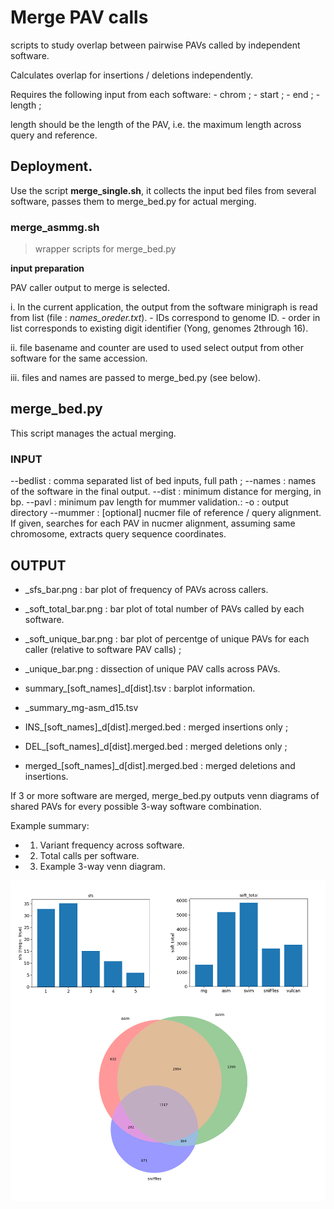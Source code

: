 
# Merge PAV calls


scripts to study overlap between pairwise PAVs called by independent software.

Calculates overlap for insertions / deletions independently. 

Requires the following input from each software:
	- chrom ;
	- start ; 
	- end ; 
	- length ;

length should be the length of the PAV, i.e. the maximum length across query and reference. 


## Deployment.

Use the script **merge_single.sh**, it collects the input bed files from several software, passes them to merge_bed.py for actual merging. 


### merge_asmmg.sh

> wrapper scripts for merge_bed.py

**input preparation**

PAV caller output to merge is selected. 

i. In the current application, the output from the software minigraph is read from list (file : *names_oreder.txt*).
	- IDs correspond to genome ID.
	- order in list corresponds to existing digit identifier (Yong, genomes 2through 16).
 
ii. file basename and counter are used to used select output from other software for the same accession.  

iii. files and names are passed to merge_bed.py (see below).

## merge_bed.py

This script manages the actual merging. 

### INPUT 
--bedlist : comma separated list of bed inputs, full path ; 
--names : names of the software in the final output.
--dist : minimum distance for merging, in bp. 
--pavl : minimum pav length for mummer validation.: 
-o : 	output directory
--mummer : [optional] nucmer file of reference / query alignment. If given, searches for each PAV in nucmer alignment, assuming same chromosome, extracts query sequence coordinates. 


## OUTPUT 
- _sfs_bar.png : bar plot of frequency of PAVs across callers. 
- _soft_total_bar.png : bar plot of total number of PAVs called by each software. 
- _soft_unique_bar.png : bar plot of percentge of unique PAVs for each caller (relative to software PAV calls) ; 
- _unique_bar.png : dissection of unique PAV calls across PAVs. 
- summary_[soft_names]_d[dist].tsv : barplot information. 
- _summary_mg-asm_d15.tsv

- INS_[soft_names]_d[dist].merged.bed : merged insertions only ; 
- DEL_[soft_names]_d[dist].merged.bed : merged deletions only ; 
- merged_[soft_names]_d[dist].merged.bed : merged deletions and insertions. 


If 3 or more software are merged, merge_bed.py outputs venn diagrams of shared PAVs for every possible 3-way software combination. 

Example summary:

- 1. Variant frequency across software.

- 2. Total calls per software. 

- 3. Example 3-way venn diagram. 

![summary plots](./output_slide.png)